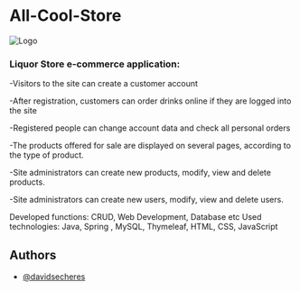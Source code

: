 
# All-Cool-Store 
![Logo](https://i.im.ge/2023/01/25/sHv1oW.logo02.png)

### **Liquor Store e-commerce application:**

-Visitors to the site can create a customer account

-After registration, customers can order drinks online if they are logged into the site

-Registered people can change account data and check all personal orders

-The products offered for sale are displayed on several pages, according to the type of product.

-Site administrators can create new products, modify, view and delete products.

-Site administrators can create new users, modify, view and delete users.




Developed functions: CRUD, Web Development, Database etc
Used technologies: Java, Spring , MySQL, Thymeleaf, HTML, CSS, JavaScript





## Authors

- [@davidsecheres](https://github.com/davidsecheres)


